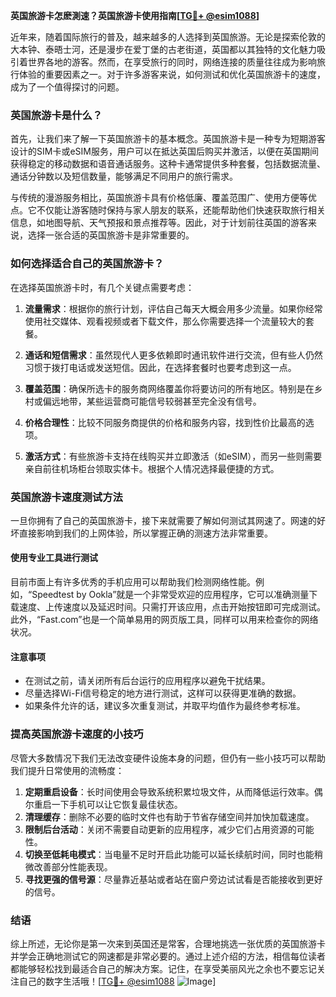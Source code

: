**英国旅游卡怎麽測速？英国旅游卡使用指南[[TG💪+ @esim1088](https://t.me/s/esim1088)]**

近年来，随着国际旅行的普及，越来越多的人选择到英国旅游。无论是探索伦敦的大本钟、泰晤士河，还是漫步在爱丁堡的古老街道，英国都以其独特的文化魅力吸引着世界各地的游客。然而，在享受旅行的同时，网络连接的质量往往成为影响旅行体验的重要因素之一。对于许多游客来说，如何测试和优化英国旅游卡的速度，成为了一个值得探讨的问题。

### 英国旅游卡是什么？

首先，让我们来了解一下英国旅游卡的基本概念。英国旅游卡是一种专为短期游客设计的SIM卡或eSIM服务，用户可以在抵达英国后购买并激活，以便在英国期间获得稳定的移动数据和语音通话服务。这种卡通常提供多种套餐，包括数据流量、通话分钟数以及短信数量，能够满足不同用户的旅行需求。

与传统的漫游服务相比，英国旅游卡具有价格低廉、覆盖范围广、使用方便等优点。它不仅能让游客随时保持与家人朋友的联系，还能帮助他们快速获取旅行相关信息，如地图导航、天气预报和景点推荐等。因此，对于计划前往英国的游客来说，选择一张合适的英国旅游卡是非常重要的。

### 如何选择适合自己的英国旅游卡？

在选择英国旅游卡时，有几个关键点需要考虑：

1. **流量需求**：根据你的旅行计划，评估自己每天大概会用多少流量。如果你经常使用社交媒体、观看视频或者下载文件，那么你需要选择一个流量较大的套餐。

2. **通话和短信需求**：虽然现代人更多依赖即时通讯软件进行交流，但有些人仍然习惯于拨打电话或发送短信。因此，在选择套餐时也要考虑到这一点。

3. **覆盖范围**：确保所选卡的服务商网络覆盖你将要访问的所有地区。特别是在乡村或偏远地带，某些运营商可能信号较弱甚至完全没有信号。

4. **价格合理性**：比较不同服务商提供的价格和服务内容，找到性价比最高的选项。

5. **激活方式**：有些旅游卡支持在线购买并立即激活（如eSIM），而另一些则需要亲自前往机场柜台领取实体卡。根据个人情况选择最便捷的方式。

### 英国旅游卡速度测试方法

一旦你拥有了自己的英国旅游卡，接下来就需要了解如何测试其网速了。网速的好坏直接影响到我们的上网体验，所以掌握正确的测速方法非常重要。

#### 使用专业工具进行测试

目前市面上有许多优秀的手机应用可以帮助我们检测网络性能。例如，“Speedtest by Ookla”就是一个非常受欢迎的应用程序，它可以准确测量下载速度、上传速度以及延迟时间。只需打开该应用，点击开始按钮即可完成测试。此外，“Fast.com”也是一个简单易用的网页版工具，同样可以用来检查你的网络状况。

#### 注意事项

- 在测试之前，请关闭所有后台运行的应用程序以避免干扰结果。
- 尽量选择Wi-Fi信号稳定的地方进行测试，这样可以获得更准确的数据。
- 如果条件允许的话，建议多次重复测试，并取平均值作为最终参考标准。

### 提高英国旅游卡速度的小技巧

尽管大多数情况下我们无法改变硬件设施本身的问题，但仍有一些小技巧可以帮助我们提升日常使用的流畅度：

1. **定期重启设备**：长时间使用会导致系统积累垃圾文件，从而降低运行效率。偶尔重启一下手机可以让它恢复最佳状态。
2. **清理缓存**：删除不必要的临时文件也有助于节省存储空间并加快加载速度。
3. **限制后台活动**：关闭不需要自动更新的应用程序，减少它们占用资源的可能性。
4. **切换至低耗电模式**：当电量不足时开启此功能可以延长续航时间，同时也能稍微改善部分性能表现。
5. **寻找更强的信号源**：尽量靠近基站或者站在窗户旁边试试看是否能接收到更好的信号。

### 结语

综上所述，无论你是第一次来到英国还是常客，合理地挑选一张优质的英国旅游卡并学会正确地测试它的网速都是非常必要的。通过上述介绍的方法，相信每位读者都能够轻松找到最适合自己的解决方案。记住，在享受美丽风光之余也不要忘记关注自己的数字生活哦！[[TG💪+ @esim1088](https://t.me/s/esim1088) ![Image](https://i.postimg.cc/4NQfJmqS/Snipaste-2025-05-13-00-14-12.png)]